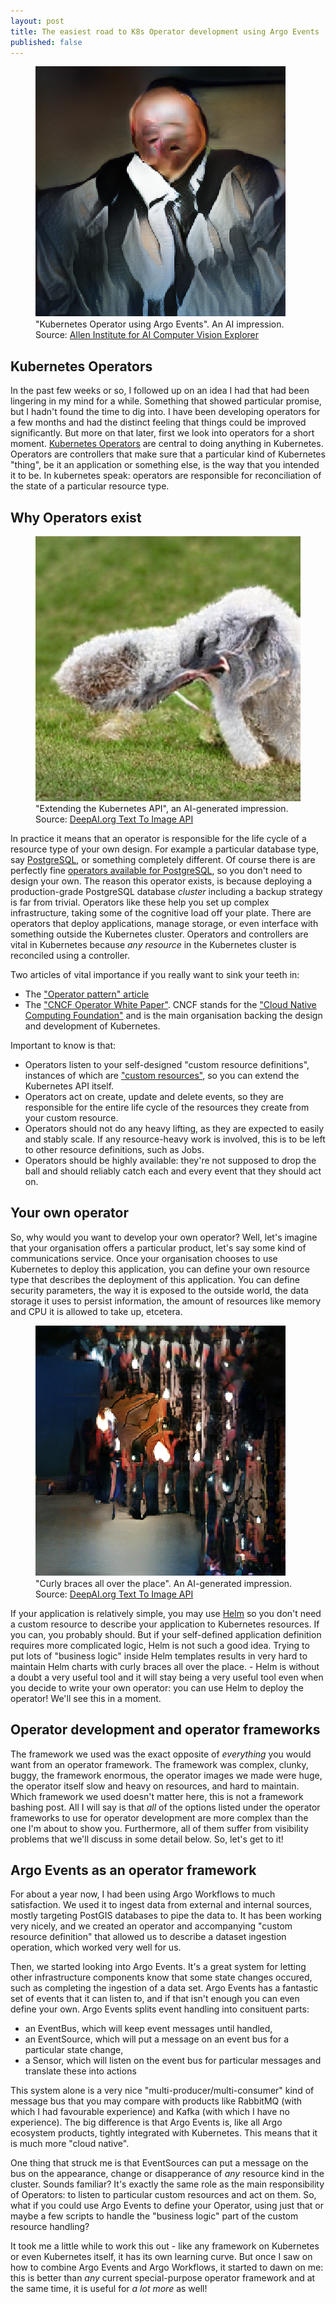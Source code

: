 ```yaml
---
layout: post
title: The easiest road to K8s Operator development using Argo Events
published: false
---
```

<figure>
  <img src="/images/generated-k8s-operator-using-argo-events.png" alt="Kubernetes Operator using Argo Events. An AI impression."/>
  <figcaption>"Kubernetes Operator using Argo Events". An AI impression. Source: 
    <a href="https://vision-explorer.allenai.org/text_to_image_generation">Allen Institute for AI Computer Vision Explorer</a>
  </figcaption>
</figure>

## Kubernetes Operators

In the past few weeks or so, I followed up on an idea I had that had been lingering in my mind for a while. Something
that showed particular promise, but I hadn't found the time to dig into. I have been developing operators for a few
months and had the distinct feeling that things could be improved significantly. But more on that later, first we look
into operators for a short
moment. [Kubernetes Operators](https://kubernetes.io/docs/concepts/extend-kubernetes/operator/) are central to doing
anything in Kubernetes. Operators are controllers that make sure that a particular kind of Kubernetes "thing", be it an
application or something else, is the way that you intended it to be. In kubernetes speak: operators are responsible for
reconciliation of the state of a particular resource type. 

## Why Operators exist

<figure>
  <img src="/images/generated-extending-k8s-api.jpg" alt="Extending the Kubernetes API, an AI-generated impression">
  <figcaption>"Extending the Kubernetes API", an AI-generated impression. Source:
    <a href="https://vision-explorer.allenai.org/text_to_image_generation">DeepAI.org Text To Image API</a>
  </figcaption>
</figure>

In practice it means that an operator is responsible for the life cycle of a resource type of your own design. For
example a particular database type, say [PostgreSQL](https://www.postgresql.org/), or something completely different. Of
course there is are perfectly
fine [operators available for PostgreSQL](https://operatorhub.io/operator/postgres-operator), so you don't need to
design your own. The reason this operator exists, is because deploying a production-grade PostgreSQL database _cluster_
including a backup strategy is far from trivial. Operators like these help you set up complex infrastructure, taking
some of the cognitive load off your plate. There are operators that deploy applications, manage storage, or even
interface with something outside the Kubernetes cluster. Operators and controllers are vital in Kubernetes because 
_any resource_ in the Kubernetes cluster is reconciled using a controller.

Two articles of vital importance if you really want to sink your teeth in:
 - The ["Operator pattern" article](https://kubernetes.io/docs/concepts/extend-kubernetes/operator/)
 - The ["CNCF Operator White Paper"](https://github.com/cncf/tag-app-delivery/blob/main/operator-wg/whitepaper/Operator-WhitePaper_v1-0.md).
   CNCF stands for the ["Cloud Native Computing Foundation"](https://www.cncf.io/) and is the main organisation backing the design and development of Kubernetes.

Important to know is that:

- Operators listen to your self-designed "custom resource definitions", instances of which
  are ["custom resources"](https://kubernetes.io/docs/concepts/extend-kubernetes/api-extension/custom-resources/), so
  you can extend the Kubernetes API itself.
- Operators act on create, update and delete events, so they are responsible for the entire life cycle of the resources
  they create from your custom resource.
- Operators should not do any heavy lifting, as they are expected to easily and stably scale. If any resource-heavy work
  is involved, this is to be left to other resource definitions, such as Jobs.
- Operators should be highly available: they're not supposed to drop the ball and should reliably catch each and every
  event that they should act on.

## Your own operator

So, why would you want to develop your own operator? Well, let's imagine that your organisation offers a particular
product, let's say some kind of communications service. Once your organisation chooses to use Kubernetes to deploy this
application, you can define your own resource type that describes the deployment of this application. You can define
security parameters, the way it is exposed to the outside world, the data storage it uses to persist information, the
amount of resources like memory and CPU it is allowed to take up, etcetera. 

<figure>
  <img src="/images/generated-curly-braces-all-over-the-place.png" alt="Curly braces all over the place. An AI-generated impression."/>
  <figcaption>"Curly braces all over the place". An AI-generated impression. Source:
    <a href="https://vision-explorer.allenai.org/text_to_image_generation">DeepAI.org Text To Image API</a>
  </figcaption>
</figure>

If your application is relatively simple, you may use [Helm](https://helm.sh/) so you don't need a custom resource to
describe your application to Kubernetes resources. If you can, you probably should. But if your self-defined application
definition requires more complicated logic, Helm is not such a good idea. Trying to put lots of "business logic" inside
Helm templates results in very hard to maintain Helm charts with curly braces all over the place. - Helm is without a
doubt a very useful tool and it will stay being a very useful tool even when you decide to write your own operator: you
can use Helm to deploy the operator! We'll see this in a moment.

## Operator development and operator frameworks

The framework we used was the exact opposite of _everything_ you would want from an operator framework. The framework
was complex, clunky, buggy, the framework enormous, the operator images we made were huge, the operator itself slow and
heavy on resources, and hard to maintain. Which framework we used doesn't matter here, this is not a framework bashing
post. All I will say is that _all_ of the options listed under the operator frameworks to use for operator development
are more complex than the one I'm about to show you. Furthermore, all of them suffer from visibility problems that we'll
discuss in some detail below. So, let's get to it!

## Argo Events as an operator framework

For about a year now, I had been using Argo Workflows to much satisfaction. We used it to ingest data from external and
internal sources, mostly targeting PostGIS databases to pipe the data to. It has been working very nicely, and we
created an operator and accompanying "custom resource definition" that allowed us to describe a dataset ingestion
operation, which worked very well for us.

Then, we started looking into Argo Events. It's a great system for letting other infrastructure components know that
some state changes occured, such as completing the ingestion of a data set. Argo Events has a fantastic set of events
that it can listen to, and if that isn't enough you can even define your own. Argo Events splits event handling into
consituent parts:

- an EventBus, which will keep event messages until handled,
- an EventSource, which will put a message on an event bus for a particular state change,
- a Sensor, which will listen on the event bus for particular messages and translate these into actions

This system alone is a very nice "multi-producer/multi-consumer" kind of message bus that you may compare with products
like RabbitMQ (with which I had favourable experience) and Kafka (with which I have no experience). The big difference
is that Argo Events is, like all Argo ecosystem products, tightly integrated with Kubernetes. This means that it is much
more "cloud native".

One thing that struck me is that EventSources can put a message on the bus on the appearance, change or disapperance
of _any_ resource kind in the cluster. Sounds familiar? It's exactly the same role as the main responsibility of
Operators: to listen to particular custom resources and act on them. So, what if you could use Argo Events to define
your Operator, using just that or maybe a few scripts to handle the "business logic" part of the custom resource
handling?

It took me a little while to work this out - like any framework on Kubernetes or even Kubernetes itself, it has its own
learning curve. But once I saw on how to combine Argo Events and Argo Workflows, it started to dawn on me: this is
better than _any_ current special-purpose operator framework and at the same time, it is useful for _a lot more_ as
well!

